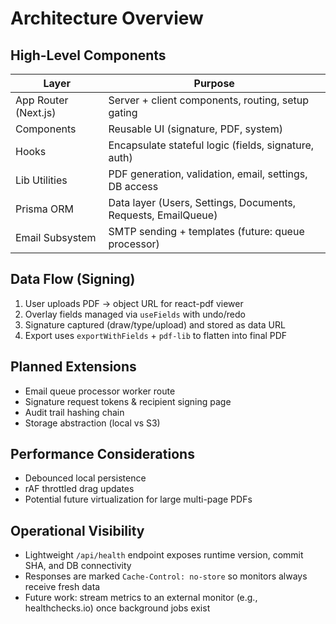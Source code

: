 # Architecture Overview

## High-Level Components

| Layer | Purpose |
|-------|---------|
| App Router (Next.js) | Server + client components, routing, setup gating |
| Components | Reusable UI (signature, PDF, system) |
| Hooks | Encapsulate stateful logic (fields, signature, auth) |
| Lib Utilities | PDF generation, validation, email, settings, DB access |
| Prisma ORM | Data layer (Users, Settings, Documents, Requests, EmailQueue) |
| Email Subsystem | SMTP sending + templates (future: queue processor) |

## Data Flow (Signing)
1. User uploads PDF → object URL for react-pdf viewer
2. Overlay fields managed via `useFields` with undo/redo
3. Signature captured (draw/type/upload) and stored as data URL
4. Export uses `exportWithFields` + `pdf-lib` to flatten into final PDF

## Planned Extensions
- Email queue processor worker route
- Signature request tokens & recipient signing page
- Audit trail hashing chain
- Storage abstraction (local vs S3)

## Performance Considerations
- Debounced local persistence
- rAF throttled drag updates
- Potential future virtualization for large multi-page PDFs

## Operational Visibility
- Lightweight `/api/health` endpoint exposes runtime version, commit SHA, and DB connectivity
- Responses are marked `Cache-Control: no-store` so monitors always receive fresh data
- Future work: stream metrics to an external monitor (e.g., healthchecks.io) once background jobs exist
